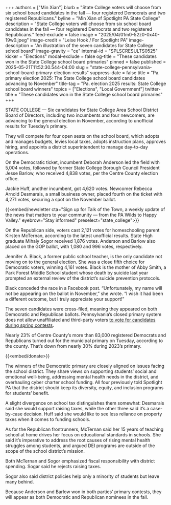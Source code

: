 +++
authors = ["Min Xian"]
blurb = "State College voters will choose from six school board candidates in the fall — four registered Democrats and two registered Republicans."
byline = "Min Xian of Spotlight PA State College"
description = "State College voters will choose from six school board candidates in the fall — four registered Democrats and two registered Republicans."
feed-exclude = false
image = "2025/04/01m0-52z0-0x40-19w0.jpeg"
image-credit = "Leise Hook / For Spotlight PA"
image-description = "An illustration of the seven candidates for State College school board"
image-gravity = "ce"
internal-id = "SPLSCRESULTS0525"
kicker = "Elections"
modal-exclude = false
og-title = "These candidates won in the State College school board primaries"
pinned = false
published = 2025-05-21T11:52:30.544-04:00
slug = "state-college-pennsylvania-school-board-primary-election-results"
suppress-date = false
title = "Pa. primary election 2025: The State College school board candidates advancing to November"
title-tag = "Pa. election 2025 results: State College school board winners"
topics = ["Elections", "Local Government"]
twitter-title = "These candidates won in the State College school board primaries"
+++

STATE COLLEGE — Six candidates for State College Area School District Board of Directors, including two incumbents and four newcomers, are advancing to the general election in November, according to unofficial results for Tuesday’s primary.

They will compete for four open seats on the school board, which adopts and manages budgets, levies local taxes, adopts instruction plans, approves hiring, and appoints a district superintendent to manage day-to-day operations.

On the Democratic ticket, incumbent Deborah Anderson led the field with 5,004 votes, followed by former State College Borough Council President Jesse Barlow, who received 4,838 votes, per the Centre County election office.

Jackie Huff, another incumbent, got 4,620 votes. Newcomer Rebecca Arnold Desmarais, a small business owner, placed fourth on the ticket with 4,271 votes, securing a spot on the November ballot.

{{<embed/newsletter cta="Sign up for Talk of the Town, a weekly update of the news that matters to your community — from the PA Wilds to Happy Valley." eyebrow="Stay informed" preselect="state_college">}}

On the Republican side, voters cast 2,121 votes for homeschooling parent Kirsten McTernan, according to the latest unofficial results. State High graduate Mihaly Sogor received 1,876 votes. Anderson and Barlow also placed on the GOP ballot, with 1,080 and 996 votes, respectively.

Jennifer A. Black, a former public school teacher, is the only candidate not moving on to the general election. She was a close fifth choice for Democratic voters, winning 4,161 votes. Black is the mother of Abby Smith, a Park Forest Middle School student whose death by suicide last year prompted an external review of the district’s suicide prevention protocols.

Black conceded the race in a Facebook post. “Unfortunately, my name will not be appearing on the ballot in November,” she wrote. “I wish it had been a different outcome, but I truly appreciate your support!”

The seven candidates were cross-filed, meaning they appeared on both Democratic and Republican ballots. Pennsylvania’s closed primary system does not allow unaffiliated and third-party voters <a href="https://www.spotlightpa.org/news/2025/04/open-primaries-2025-election-legislature-pennsylvania/">to vote for candidates during spring contests</a>.

Nearly 23% of Centre County’s more than 83,000 registered Democrats and Republicans turned out for the municipal primary on Tuesday, according to the county. That’s down from nearly 30% during 2023’s primary.

{{<embed/donate>}}

The winners of the Democratic primary are closely aligned on issues facing the school district. They share views on supporting students’ social and emotional well-being, addressing mental health needs in the district, and overhauling cyber charter school funding. All four previously told Spotlight PA that the district should keep its diversity, equity, and inclusion programs for students’ benefit.

A slight divergence on school tax distinguishes them somewhat: Desmarais said she would support raising taxes, while the other three said it’s a case-by-case decision. Huff said she would like to see less reliance on property taxes when it comes to funding schools.

As for the Republican frontrunners, McTernan said her 15 years of teaching school at home drives her focus on educational standards in schools. She said it’s imperative to address the root causes of rising mental health struggles among students, and argued DEI programs are outside of the scope of the school district’s mission.

Both McTernan and Sogor emphasized fiscal responsibility with district spending. Sogar said he rejects raising taxes.

Sogor also said district policies help only a minority of students but leave many behind.

Because Anderson and Barlow won in both parties’ primary contests, they will appear as both Democratic and Republican nominees in the fall.


